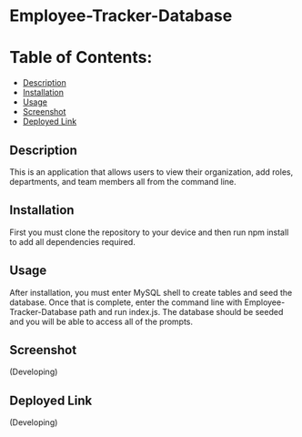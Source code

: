 # Employee-Tracker-Database

# Table of Contents:
* [Description](#description)
* [Installation](#installation)
* [Usage](#usage)
* [Screenshot](#screenshot)
* [Deployed Link](#deployed-link)

## Description
This is an application that allows users to view their organization, add roles, departments, and team members all from the command line.

## Installation
First you must clone the repository to your device and then run npm install to add all dependencies required.

## Usage
After installation, you must enter MySQL shell to create tables and seed the database. Once that is complete, enter the command line with Employee-Tracker-Database path and run index.js. The database should be seeded and you will be able to access all of the prompts.

## Screenshot 
(Developing)

## Deployed Link
(Developing)
